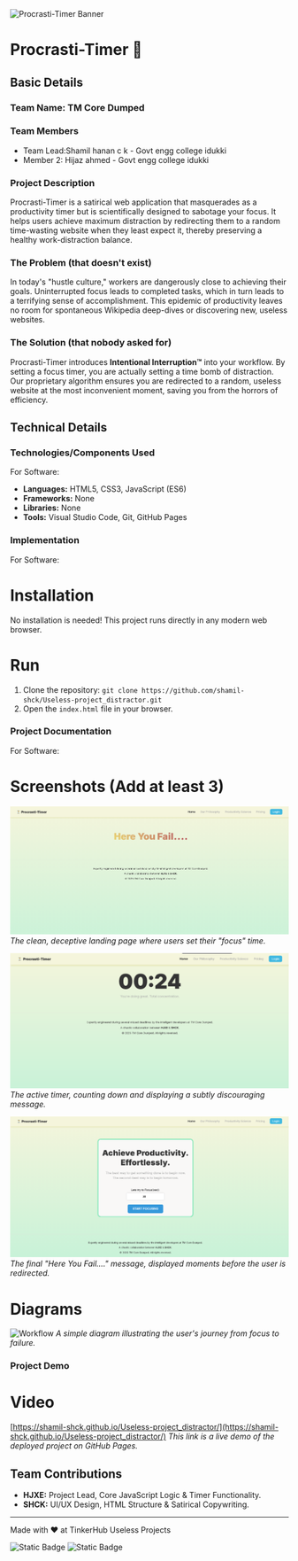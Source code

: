 <img width="3188" height="1202" alt="Procrasti-Timer Banner" src="https://github.com/user-attachments/assets/517ad8e9-ad22-457d-9538-a9e62d137cd7" />

# Procrasti-Timer 🎯

## Basic Details
### Team Name: TM Core Dumped

### Team Members
- Team Lead:Shamil hanan c k - Govt engg college idukki
- Member 2: Hijaz ahmed  - Govt engg college idukki

### Project Description
Procrasti-Timer is a satirical web application that masquerades as a productivity timer but is scientifically designed to sabotage your focus. It helps users achieve maximum distraction by redirecting them to a random time-wasting website when they least expect it, thereby preserving a healthy work-distraction balance.

### The Problem (that doesn't exist)
In today's "hustle culture," workers are dangerously close to achieving their goals. Uninterrupted focus leads to completed tasks, which in turn leads to a terrifying sense of accomplishment. This epidemic of productivity leaves no room for spontaneous Wikipedia deep-dives or discovering new, useless websites.

### The Solution (that nobody asked for)
Procrasti-Timer introduces **Intentional Interruption™** into your workflow. By setting a focus timer, you are actually setting a time bomb of distraction. Our proprietary algorithm ensures you are redirected to a random, useless website at the most inconvenient moment, saving you from the horrors of efficiency.

## Technical Details
### Technologies/Components Used
For Software:
- **Languages:** HTML5, CSS3, JavaScript (ES6)
- **Frameworks:** None
- **Libraries:** None
- **Tools:** Visual Studio Code, Git, GitHub Pages

### Implementation
For Software:
# Installation
No installation is needed! This project runs directly in any modern web browser.

# Run
1. Clone the repository: `git clone https://github.com/shamil-shck/Useless-project_distractor.git`
2. Open the `index.html` file in your browser.

### Project Documentation
For Software:

# Screenshots (Add at least 3)
![Screenshot1](images/home.png)
*The clean, deceptive landing page where users set their "focus" time.*

![Screenshot2](images/timer.png)
*The active timer, counting down and displaying a subtly discouraging message.*

![Screenshot3](images/here_you_fail.png)
*The final "Here You Fail...." message, displayed moments before the user is redirected.*

# Diagrams
![Workflow](https://i.imgur.com/workflow.png)
*A simple diagram illustrating the user's journey from focus to failure.*


### Project Demo
# Video
[https://shamil-shck.github.io/Useless-project_distractor/](https://shamil-shck.github.io/Useless-project_distractor/)
*This link is a live demo of the deployed project on GitHub Pages.*


## Team Contributions
- **HJXE:** Project Lead, Core JavaScript Logic & Timer Functionality.
- **SHCK:** UI/UX Design, HTML Structure & Satirical Copywriting.

---
Made with ❤️ at TinkerHub Useless Projects 

![Static Badge](https://img.shields.io/badge/TinkerHub-24?color=%23000000&link=https%3A%2F%2Fwww.tinkerhub.org%2F)
![Static Badge](https://img.shields.io/badge/UselessProjects--25-25?link=https%3A%2F%2Fwww.tinkerhub.org%2Fevents%2FQ2Q1TQKX6Q%2FUseless%2520Projects)
